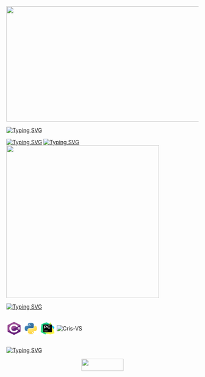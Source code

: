<img align="center" height="302" width="640" src="https://i.pinimg.com/originals/56/46/cb/5646cb27daa001790bc3ed77beeaace5.gif">

[![Typing SVG](https://readme-typing-svg.demolab.com?font=Press+Start+2P&size=15&duration=1500&pause=10&color=C63C3C&multiline=true&repeat=false&width=700&height=60&lines=%D0%9F%D1%80%D0%B8%D0%B2%D0%B5%D1%82%2C+%D0%BC%D0%B5%D0%BD%D1%8F+%D0%B7%D0%BE%D0%B2%D1%83%D1%82+%D0%94%D0%B0%D0%BD%D0%B8%D0%B8%D0%BB;%D0%9D%D0%BE+%D0%BC%D0%BD%D0%BE%D0%B3%D0%B8%D0%BC+%D1%8F+%D0%B8%D0%B7%D0%B2%D0%B5%D1%81%D1%82%D0%B5%D0%BD+%D0%BF%D0%BE%D0%B4+%D0%BD%D0%B8%D0%BA%D0%BE%D0%BC+0_Noil_0)](https://git.io/typing-svg)

[![Typing SVG](https://readme-typing-svg.demolab.com?font=Press+Start+2P&duration=2100&pause=10&color=C63C3C&multiline=true&repeat=false&width=700&height=70&lines=%D0%92+%D0%B4%D0%B0%D0%BD%D0%BD%D1%8B%D0%B9+%D0%BC%D0%BE%D0%BC%D0%B5%D0%BD%D1%82+%D1%8F+%D1%80%D0%B0%D0%B1%D0%BE%D1%82%D0%B0%D1%8E;%D0%BD%D0%B0%D0%B4+%D1%81%D1%8E%D0%B6%D0%B5%D1%82%D0%BD%D0%BE%D0%B9+%D0%B8%D0%B3%D1%80%D0%BE%D0%B9)](https://git.io/typing-svg)
<a href="https://discord.gg/35uYNKRRRY">[![Typing SVG](https://readme-typing-svg.demolab.com?font=Press+Start+2P&duration=20&pause=10&color=F56F6F&multiline=true&repeat=false&width=700&height=70&lines=Through+Dead+Worlds)](https://git.io/typing-svg)</a> 
<img align="center" height="400" width="400" src="https://img.itch.zone/aW1hZ2UvODIxMDAzLzUxOTc3NTYucG5n/347x500/kJi0vI.png">

[![Typing SVG](https://readme-typing-svg.demolab.com?font=Press+Start+2P&duration=1000&pause=10&color=C63C3C&background=1BFFDE00&vCenter=true&repeat=false&width=405&height=35&lines=%D0%98%D0%BD%D1%81%D1%82%D1%80%D1%83%D0%BC%D0%B5%D0%BD%D1%82%D1%8B+%D0%B8+%D1%8F%D0%B7%D1%8B%D0%BA%D0%B8%3A)](https://git.io/typing-svg)
<div style="display: inline_block"><br>
  <img align="center" alt="Cris-Csharp" height="35" width="40" src="https://raw.githubusercontent.com/devicons/devicon/master/icons/csharp/csharp-original.svg">
  <img align="center" alt="Cris-python" height="35" width="40" src="https://raw.githubusercontent.com/devicons/devicon/master/icons/python/python-original.svg">
  <img align="center" alt="Cris-pycharm" height="35" width="40" src="https://raw.githubusercontent.com/devicons/devicon/master/icons/pycharm/pycharm-original.svg">
  <img align="center" alt="Cris-VS" height="35" width="40" src="https://visualstudio.microsoft.com/wp-content/uploads/2021/10/Product-Icon.svg">
</div><br>

[![Typing SVG](https://readme-typing-svg.demolab.com?font=Press+Start+2P&duration=500&pause=10&color=C63C3C&background=1BFFDE00&vCenter=true&repeat=false&width=405&height=35&lines=%D0%9E%D1%81%D1%82%D0%B0%D0%BB%D1%8C%D0%BD%D0%B0%D1%8F+%D0%B8%D0%BD%D1%84%D0%BE%D1%80%D0%BC%D0%B0%D1%86%D0%B8%D1%8F%3A)](https://git.io/typing-svg)

<div align="left" style="display: flex; justify-content: center;">
  <a href="https://discord.gg/35uYNKRRRY">
    <img align="center" height="32" width="110" src="https://wsrv.nl/?url=https%3A%2F%2Ftr7zw.dev%2Fcurse%2FDiscord.png&n=-1">
  </a>
</div>
